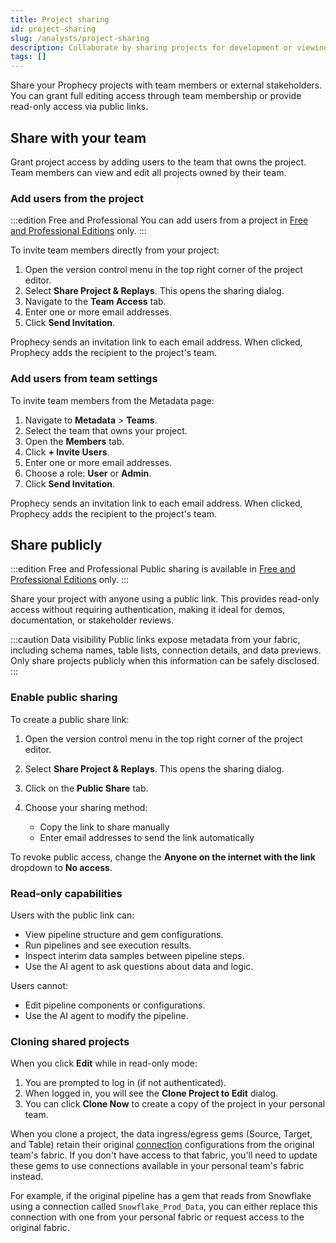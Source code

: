 ```yaml
---
title: Project sharing
id: project-sharing
slug: /analysts/project-sharing
description: Collaborate by sharing projects for development or viewing
tags: []
---
```


Share your Prophecy projects with team members or external stakeholders. You can grant full editing access through team membership or provide read-only access via public links.

## Share with your team

Grant project access by adding users to the team that owns the project. Team members can view and edit all projects owned by their team.

### Add users from the project

:::edition Free and Professional
You can add users from a project in [Free and Professional Editions](/getting-started/editions/) only.
:::

To invite team members directly from your project:

1. Open the version control menu in the top right corner of the project editor.
1. Select **Share Project & Replays**. This opens the sharing dialog.
1. Navigate to the **Team Access** tab.
1. Enter one or more email addresses.
1. Click **Send Invitation**.

Prophecy sends an invitation link to each email address. When clicked, Prophecy adds the recipient to the project's team.

### Add users from team settings

To invite team members from the Metadata page:

1. Navigate to **Metadata** > **Teams**.
1. Select the team that owns your project.
1. Open the **Members** tab.
1. Click **+ Invite Users**.
1. Enter one or more email addresses.
1. Choose a role: **User** or **Admin**.
1. Click **Send Invitation**.

Prophecy sends an invitation link to each email address. When clicked, Prophecy adds the recipient to the project's team.

## Share publicly

:::edition Free and Professional
Public sharing is available in [Free and Professional Editions](/getting-started/editions/) only.
:::

Share your project with anyone using a public link. This provides read-only access without requiring authentication, making it ideal for demos, documentation, or stakeholder reviews.

:::caution Data visibility
Public links expose metadata from your fabric, including schema names, table lists, connection details, and data previews. Only share projects publicly when this information can be safely disclosed.
:::

### Enable public sharing

To create a public share link:

1. Open the version control menu in the top right corner of the project editor.
1. Select **Share Project & Replays**. This opens the sharing dialog.
1. Click on the **Public Share** tab.
1. Choose your sharing method:

   - Copy the link to share manually
   - Enter email addresses to send the link automatically

To revoke public access, change the **Anyone on the internet with the link** dropdown to **No access**.

### Read-only capabilities

Users with the public link can:

- View pipeline structure and gem configurations.
- Run pipelines and see execution results.
- Inspect interim data samples between pipeline steps.
- Use the AI agent to ask questions about data and logic.

Users cannot:

- Edit pipeline components or configurations.
- Use the AI agent to modify the pipeline.

### Cloning shared projects

When you click **Edit** while in read-only mode:

1. You are prompted to log in (if not authenticated).
1. When logged in, you will see the **Clone Project to Edit** dialog.
1. You can click **Clone Now** to create a copy of the project in your personal team.

When you clone a project, the data ingress/egress gems (Source, Target, and Table) retain their original [connection](/analysts/connections) configurations from the original team's fabric. If you don't have access to that fabric, you'll need to update these gems to use connections available in your personal team's fabric instead.

For example, if the original pipeline has a gem that reads from Snowflake using a connection called `Snowflake_Prod_Data`, you can either replace this connection with one from your personal fabric or request access to the original fabric.
